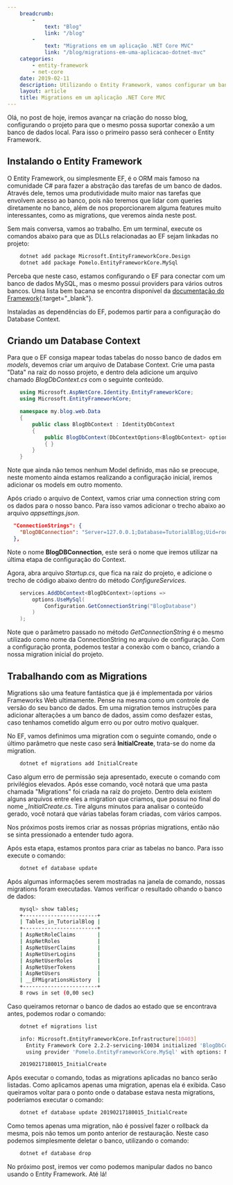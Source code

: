 ```yaml
---
    breadcrumb:
        -
            text: "Blog"
            link: "/blog"
        -
            text: "Migrations em um aplicação .NET Core MVC"
            link: "/blog/migrations-em-uma-aplicacao-dotnet-mvc"
    categories: 
        - entity-framework
        - net-core
    date: 2019-02-11
    description: Utilizando o Entity Framework, vamos configurar um banco de dados em uma aplicação .NET Core MVC
    layout: article
    title: Migrations em um aplicação .NET Core MVC
---
```


Olá, no post de hoje, iremos avançar na criação do nosso blog, configurando o projeto para que o mesmo possa suportar conexão a um banco de dados local. Para isso o primeiro passo será conhecer o Entity Framework.

## Instalando o Entity Framework

O Entity Framework, ou simplesmente EF, é o ORM mais famoso na comunidade C# para fazer a abstração das tarefas de um banco de dados. Através dele, temos uma produtividade muito maior nas tarefas que envolvem acesso ao banco, pois não teremos que lidar com queries diretamente no banco, além de nos proporcionarem alguma features muito interessantes, como as migrations, que veremos ainda neste post.

Sem mais conversa, vamos ao trabalho. Em um terminal, execute os comandos abaixo para que as DLLs relacionadas ao EF sejam linkadas no projeto:

```bash
    dotnet add package Microsoft.EntityFrameworkCore.Design
    dotnet add package Pomelo.EntityFrameworkCore.MySql
```

Perceba que neste caso, estamos configurando o EF para conectar com um banco de dados MySQL, mas o mesmo possui providers para vários outros bancos. Uma lista bem bacana se encontra disponível da [documentação do Framework](https://docs.microsoft.com/pt-br/ef/core/providers/index){:target="_blank"}.

Instaladas as dependências do EF, podemos partir para a configuração do Database Context.


## Criando um Database Context

Para que o EF consiga mapear todas tabelas do nosso banco de dados em *models*, devemos criar um arquivo de Database Context. Crie uma pasta "Data" na raiz do nosso projeto, e dentro dela adicione um arquivo chamado *BlogDbContext.cs* com o seguinte conteúdo.

```c#
    using Microsoft.AspNetCore.Identity.EntityFrameworkCore;
    using Microsoft.EntityFrameworkCore;

    namespace my.blog.web.Data
    {
        public class BlogDbContext : IdentityDbContext
        {
            public BlogDbContext(DbContextOptions<BlogDbContext> options) : base(options)
            { }
        }
    }
```

Note que ainda não temos nenhum Model definido, mas não se preocupe, neste momento ainda estamos realizando a configuração inicial, iremos adicionar os models em outro momento.

Após criado o arquivo de Context, vamos criar uma connection string com os dados para o nosso banco. Para isso vamos adicionar o trecho abaixo ao arquivo *appsettings.json*.

```json
  "ConnectionStrings": {
    "BlogDBConnection": "Server=127.0.0.1;Database=TutorialBlog;Uid=root;Pwd=root;"
  },
```

Note o nome **BlogDBConnection**, este será o nome que iremos utilizar na última etapa de configuração do Context.

Agora, abra arquivo *Startup.cs*, que fica na raiz do projeto, e adicione o trecho de código abaixo dentro do método *ConfigureServices*.

```c#
    services.AddDbContext<BlogDbContext>(options =>
        options.UseMySql(
            Configuration.GetConnectionString("BlogDatabase")
        )
    );
```

Note que o parâmetro passado no método *GetConnectionString* é o mesmo utilizado como nome da ConnectionString no arquivo de configuração. Com a configuração pronta, podemos testar a conexão com o banco, criando a nossa migration inicial do projeto.

## Trabalhando com as Migrations

Migrations são uma feature fantástica que já é implementada por vários Frameworks Web ultimamente. Pense na mesma como um controle de versão do seu banco de dados. Em uma migration temos instruções para adicionar alterações a um banco de dados, assim como desfazer estas, caso tenhamos cometido algum erro ou por outro motivo qualquer.

No EF, vamos definimos uma migration com o seguinte comando, onde o último parâmetro que neste caso será **InitialCreate**, trata-se do nome da migration.

```bash
    dotnet ef migrations add InitialCreate
```

Caso algum erro de permissão seja apresentado, execute o comando com privilégios elevados. Após esse comando, você notará que uma pasta chamada "Migrations" foi criada na raíz do projeto. Dentro dela existem alguns arquivos entre eles a migration que criamos, que possui no final do nome *_InitialCreate.cs*. Tire alguns minutos para analisar o conteúdo gerado, você notará que várias tabelas foram criadas, com vários campos.

Nos próximos posts iremos criar as nossas próprias migrations, então não se sinta pressionado a entender tudo agora.

Após esta etapa, estamos prontos para criar as tabelas no banco. Para isso execute o comando:

```bash
    dotnet ef database update
```

Após algumas informações serem mostradas na janela de comando, nossas migrations foram executadas. Vamos verificar o resultado olhando o banco de dados:

```bash
    mysql> show tables;
    +------------------------+
    | Tables_in_TutorialBlog |
    +------------------------+
    | AspNetRoleClaims       |
    | AspNetRoles            |
    | AspNetUserClaims       |
    | AspNetUserLogins       |
    | AspNetUserRoles        |
    | AspNetUserTokens       |
    | AspNetUsers            |
    | __EFMigrationsHistory  |
    +------------------------+
    8 rows in set (0,00 sec)
```

Caso queiramos retornar o banco de dados ao estado que se encontrava antes, podemos rodar o comando:


```bash
    dotnet ef migrations list

    info: Microsoft.EntityFrameworkCore.Infrastructure[10403]
      Entity Framework Core 2.2.2-servicing-10034 initialized 'BlogDbContext' 
      using provider 'Pomelo.EntityFrameworkCore.MySql' with options: None

    20190217180015_InitialCreate
```

Após executar o comando, todas as migrations aplicadas no banco serão listadas. Como aplicamos apenas uma migration, apenas ela é exibida. Caso queiramos voltar para o ponto onde o database estava nesta migrations, poderíamos executar o comando:

```bash
    dotnet ef database update 20190217180015_InitialCreate
```

Como temos apenas uma migration, não é possível fazer o rollback da mesma, pois não temos um ponto anterior de restauração. Neste caso podemos simplesmente deletar o banco, utilizando o comando:

```bash
    dotnet ef database drop
```

No próximo post, iremos ver como podemos manipular dados no banco usando o Entity Framework. Até lá!